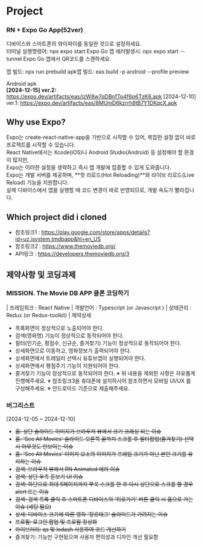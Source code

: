# Project

### RN + Expo Go App(52ver)

디바이스와 스마트폰의 와이파이를 동일한 것으로 설정하세요.  
터미널 실행명령어: npx expo start
Expo Go 앱 에러발생시: npx expo start --tunnel
Expo Go 앱에서 QR코드를 스캔하세요.

앱 빌드: npx run prebuild
apk앱 빌드: eas build -p android --profile preview

Android apk  
**[2024-12-15] ver.2:** https://expo.dev/artifacts/eas/izW8w7qDBnfTp4f6p6TzK6.apk
[2024-12-10] ver.1: https://expo.dev/artifacts/eas/8MUmD6kzrrh8tB7Y1DKqcX.apk

## Why use Expo?

Expo는 create-react-native-app을 기반으로 시작할 수 있어, 복잡한 설정 없이 바로 프로젝트를 시작할 수 있습니다.  
React Native에서는 Xcode(iOS)나 Android Studio(Android) 등 설정해야 할 환경이 많지만,  
Expo는 이러한 설정을 생략하고 즉시 앱 개발에 집중할 수 있게 도와줍니다.  
Expo는 개발 서버를 제공하며, **핫 리로드(Hot Reloading)**와 라이브 리로드(Live Reload) 기능을 지원합니다.  
실제 디바이스에서 앱을 실행할 때 코드 변경이 바로 반영되므로, 개발 속도가 빨라집니다.

## Which project did i cloned

- 참조링크1 : https://play.google.com/store/apps/details?id=uz.isystem.tmdbapp&hl=en_US
- 참조링크2 : https://www.themoviedb.org/
- API링크 : https://developers.themoviedb.org/3

## 제약사항 및 코딩과제

### MISSION. The Movie DB APP 클론 코딩하기

| 프레임워크
: React Native
| 개발언어
: Typescript (or Javascript )
| 상태관리
: Redux (or Redux-toolkit)
| 제약상세

- 목록화면이 정상적으로 노출되어야 한다.
- 검색(영화명) 기능이 정상적으로 동작되어야 한다.
- 필터(인기순, 평점수, 신규순, 즐겨찾기) 기능이 정상적으로 동작되어야 한다.
- 상세화면으로 이동하고, 영화정보가 출력되어야 한다.
- 상세화면에서 트레일러 선택시 유튜브앱이 실행되어야 한다.
- 상세화면에서 평점주기 기능이 지원되어야 한다.
- 즐겨찾기 기능이 정상적으로 동작되어야 한다.
  ※ 위 내용을 제외한 사항은 자유롭게 진행해주세요.
  ※ 참조링크3을 휴대폰에 설치하시어 참조하면서 모바일 UI/UX 를 구성해주세요.
  ※ 안드로이드 기준으로 제출해주세요.

### 버그리스트

[2024-12-05 ~ 2024-12-10]

- ~~홈: 상단 슬라이드 이미지가 브라우저 뷰에서 크기 크래싱 되는 이슈~~
- ~~홈: 'See All Movies' 슬라이드 오른쪽 끝까지 스크롤 후 필터팝업(즐겨찾기) 선택 시 아무것도 안보이는 이슈~~
- ~~홈: 'See All Movies' 이미지 요소의 이미지가 프레임 크기가 아닌 본인 크기를 유지하는 이슈~~
- ~~검색: 브라우저 뷰에서 RN Animated 에러 이슈~~
- ~~검색: 상단 우측 돋보기 UI 이슈~~
- ~~검색: 하단으로 최대 5페이지까지 쭈욱 스크롤 한 후 다시 상단으로 스크롤 할 경우 alert 뜨는 이슈~~
- ~~검색: 검색 목록 클릭 후 스마트폰 디바이스의 '뒤로가기' 버튼 클릭 시 홈으로 가는 이슈 (세팅 필요)~~
- ~~상세: 디바이스 크기에 따른 영화 '장르태그' 슬라이드가 가려지는 이슈~~
- ~~프로필: 로그인 팝업 및 프로필 정상화~~
- ~~라이브러리: qs 및 lodash 사용하여 코드 개선하기~~
- 즐겨찾기: 기능만 구현됬으며 사용자 편의성과 디자인 개선 필요함
